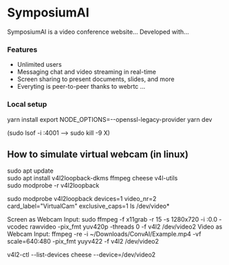 # SymposiumAI
SymposiumAI is a video conference website... Developed with...

### Features
- Unlimited users
- Messaging chat and video streaming in real-time
- Screen sharing to present documents, slides, and more
- Everyting is peer-to-peer thanks to webrtc
...


### Local setup

yarn install
export NODE_OPTIONS=--openssl-legacy-provider
yarn dev

(sudo lsof -i :4001 --> sudo kill -9 X)

## How to simulate virtual webcam (in linux)
sudo apt update  
sudo apt install v4l2loopback-dkms ffmpeg cheese v4l-utils  
sudo modprobe -r v4l2loopback 

sudo modprobe v4l2loopback devices=1 video_nr=2 card_label="VirtualCam" exclusive_caps=1 
ls /dev/video* 

Screen as Webcam Input: sudo ffmpeg -f x11grab -r 15 -s 1280x720 -i :0.0 -vcodec rawvideo -pix_fmt yuv420p -threads 0 -f v4l2 /dev/video2 
Video as Webcam Input: ffmpeg -re -i ~/Downloads/ConvAI/Example.mp4 -vf scale=640:480 -pix_fmt yuyv422 -f v4l2 /dev/video2

v4l2-ctl --list-devices 
cheese --device=/dev/video2 

